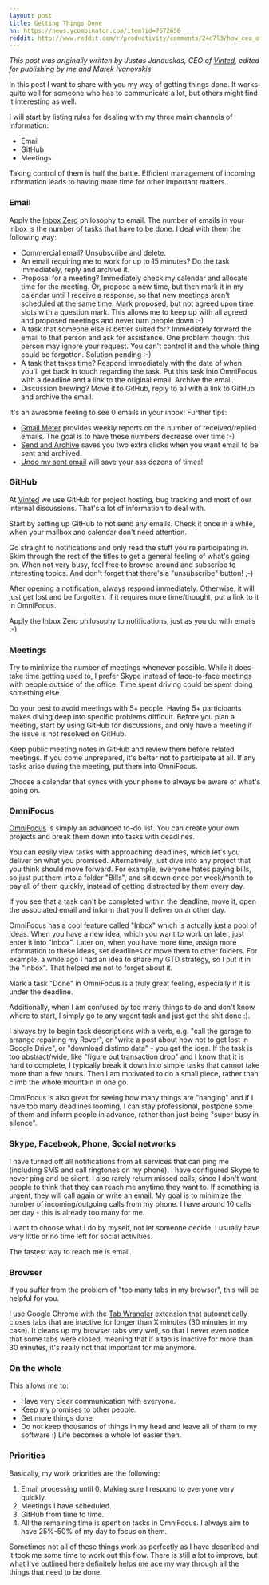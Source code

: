 ```yaml
---
layout: post
title: Getting Things Done
hn: https://news.ycombinator.com/item?id=7672656
reddit: http://www.reddit.com/r/productivity/comments/24d7l3/how_ceo_of_vinted_gets_things_done/
---
```


_This post was originally written by Justas Janauskas, CEO of [Vinted](//vinted.com), edited for publishing by me and Marek Ivanovskis_

In this post I want to share with you my way of getting things done. It works quite well for someone who has to communicate a lot, but others might find it interesting as well.

I will start by listing rules for dealing with my three main channels of information:

* Email
* GitHub
* Meetings

Taking control of them is half the battle. Efficient management of incoming information leads to having more time for other important matters.

### Email

Apply the [Inbox Zero](http://inboxzero.com/) philosophy to email. The number of emails in your inbox is the number of tasks that have to be done. I deal with them the following way:

* Commercial email? Unsubscribe and delete.
* An email requiring me to work for up to 15 minutes? Do the task immediately, reply and archive it.
* Proposal for a meeting? Immediately check my calendar and allocate time for the meeting. Or, propose a new time, but then mark it in my calendar until I receive a response, so that new meetings aren't scheduled at the same time. Mark proposed, but not agreed upon time slots with a question mark. This allows me to keep up with all agreed and proposed meetings and never turn people down :-)
* A task that someone else is better suited for? Immediately forward the email to that person and ask for assistance. One problem though: this person may ignore your request. You can't control it and the whole thing could be forgotten. Solution pending :-)
* A task that takes time? Respond immediately with the date of when you'll get back in touch regarding the task. Put this task into OmniFocus with a deadline and a link to the original email. Archive the email.
* Discussion brewing? Move it to GitHub, reply to all with a link to GitHub and archive the email.

It's an awesome feeling to see 0 emails in your inbox! Further tips:

* [Gmail Meter](http://gmailmeter.com/) provides weekly reports on the number of received/replied emails. The goal is to have these numbers decrease over time :-)
* [Send and Archive](http://www.webmonkey.com/2012/12/gmails-send-and-archive-feature-graduates-from-gmail-labs/) saves you two extra clicks when you want email to be sent and archived.
* [Undo my sent email](https://support.google.com/mail/answer/1284885?hl=en) will save your ass dozens of times!

### GitHub

At [Vinted](//vinted.com) we use GitHub for project hosting, bug tracking and most of our internal discussions. That's a lot of information to deal with.

Start by setting up GitHub to not send any emails. Check it once in a while, when your mailbox and calendar don't need attention.

Go straight to notifications and only read the stuff you're participating in. Skim through the rest of the titles to get a general feeling of what's going on. When not very busy, feel free to browse around and subscribe to interesting topics. And don't forget that there's a "unsubscribe" button! ;-)

After opening a notification, always respond immediately. Otherwise, it will just get lost and be forgotten. If it requires more time/thought, put a link to it in OmniFocus.

Apply the Inbox Zero philosophy to notifications, just as you do with emails :-)

### Meetings

Try to minimize the number of meetings whenever possible. While it does take time getting used to, I prefer Skype instead of face-to-face meetings with people outside of the office. Time spent driving could be spent doing something else.

Do your best to avoid meetings with 5+ people. Having 5+ participants makes diving deep into specific problems difficult. Before you plan a meeting, start by using GitHub for discussions, and only have a meeting if the issue is not resolved on GitHub.

Keep public meeting notes in GitHub and review them before related meetings. If you come unprepared, it's better not to participate at all. If any tasks arise during the meeting, put them into OmniFocus.

Choose a calendar that syncs with your phone to always be aware of what's going on.

### OmniFocus

[OmniFocus](//www.omnigroup.com/omnifocus) is simply an advanced to-do list. You can create your own projects and break them down into tasks with deadlines.

You can easily view tasks with approaching deadlines, which let's you deliver on what you promised. Alternatively, just dive into any project that you think should move forward. For example, everyone hates paying bills, so just put them into a folder "Bills", and sit down once per week/month to pay all of them quickly, instead of getting distracted by them every day.

If you see that a task can't be completed within the deadline, move it, open the associated email and inform that you'll deliver on another day.

OmniFocus has a cool feature called "Inbox" which is actually just a pool of ideas. When you have a new idea, which you want to work on later, just enter it into "Inbox". Later on, when you have more time, assign more information to these ideas, set deadlines or move them to other folders. For example, a while ago I had an idea to share my GTD strategy, so I put it in the "Inbox". That helped me not to forget about it.

Mark a task "Done" in OmniFocus is a truly great feeling, especially if it is under the deadline.

Additionally, when I am confused by too many things to do and don't know where to start, I simply go to any urgent task and just get the shit done :).

I always try to begin task descriptions with a verb, e.g. "call the garage to arrange repairing my Rover", or "write a post about how not to get lost in Google Drive", or "download distimo data" - you get the idea. If the task is too abstract/wide, like "figure out transaction drop" and I know that it is hard to complete, I typically break it down into simple tasks that cannot take more than a few hours. Then I am motivated to do a small piece, rather than climb the whole mountain in one go.

OmniFocus is also great for seeing how many things are "hanging" and if I have too many deadlines looming, I can stay professional, postpone some of them and inform people in advance, rather than just being "super busy in silence".

### Skype, Facebook, Phone, Social networks

I have turned off all notifications from all services that can ping me (including SMS and call ringtones on my phone). I have configured Skype to never ping and be silent. I also rarely return missed calls, since I don't want people to think that they can reach me anytime they want to. If something is urgent, they will call again or write an email. My goal is to minimize the number of incoming/outgoing calls from my phone. I have around 10 calls per day - this is already too many for me.

I want to choose what I do by myself, not let someone decide. I usually have very little or no time left for social activities.

The fastest way to reach me is email.

### Browser

If you suffer from the problem of "too many tabs in my browser", this will be helpful for you.

I use Google Chrome with the [Tab Wrangler](https://chrome.google.com/webstore/detail/tab-wrangler/egnjhciaieeiiohknchakcodbpgjnchh?hl=en) extension that automatically closes tabs that are inactive for longer than X minutes (30 minutes in my case). It cleans up my browser tabs very well, so that I never even notice that some tabs were closed, meaning that if a tab is inactive for more than 30 minutes, it's really not that important for me anymore.

### On the whole

This allows me to:

* Have very clear communication with everyone.
* Keep my promises to other people.
* Get more things done.
* Do not keep thousands of things in my head and leave all of them to my software :) Life becomes a whole lot easier then.

### Priorities

Basically, my work priorities are the following:

1. Email processing until 0. Making sure I respond to everyone very quickly.
2. Meetings I have scheduled.
3. GitHub from time to time.
4. All the remaining time is spent on tasks in OmniFocus. I always aim to have 25%-50% of my day to focus on them.

Sometimes not all of these things work as perfectly as I have described and it took me some time to work out this flow. There is still a lot to improve, but what I've outlined here definitely helps me ace my way through all the things that need to be done.
